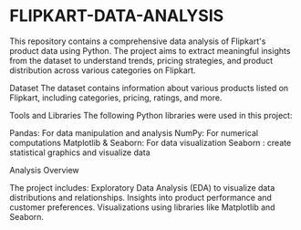 # FLIPKART-DATA-ANALYSIS

This repository contains a comprehensive data analysis of Flipkart's product data using Python. The project aims to extract meaningful insights from the dataset to understand trends, pricing strategies, and product distribution across various categories on Flipkart.

Dataset
The dataset contains information about various products listed on Flipkart, including categories, pricing, ratings, and more. 

Tools and Libraries
The following Python libraries were used in this project:

Pandas: For data manipulation and analysis
NumPy: For numerical computations
Matplotlib & Seaborn: For data visualization
Seaborn : create statistical graphics and visualize data

Analysis Overview

The project includes:
Exploratory Data Analysis (EDA) to visualize data distributions and relationships.
Insights into product performance and customer preferences.
Visualizations using libraries like Matplotlib and Seaborn.
